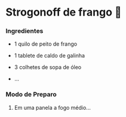# Strogonoff de frango :chicken:

### Ingredientes

- 1 quilo de peito de frango

- 1 tablete de caldo de galinha

- 3 colhetes de sopa de óleo

- ...

  

### Modo de Preparo

1. Em uma panela a fogo médio...



